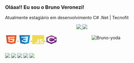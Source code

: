 ### Oláaa!! Eu sou o Bruno Veronezi! 

Atualmente estagiário em desenvolvimento C# .Net | Tecnofit

<div align="center">
  <a href="https://github.com/brunoveronezi">
  <img height="160em" src="https://github-readme-stats.vercel.app/api?username=brunoveronezi&show_icons=true&theme=dark&include_all_commits=true&count_private=true"/>
  <img height="160em" src="https://github-readme-stats.vercel.app/api/top-langs/?username=brunoveronezi&layout=compact&langs_count=7&theme=dark"/>
</div>

<div style="display: inline_block"><br>
  <img align="center" alt="Bruno-HTML" height="30" width="40" src="https://raw.githubusercontent.com/devicons/devicon/master/icons/html5/html5-original.svg">
  <img align="center" alt="Bruno-CSS" height="30" width="40" src="https://raw.githubusercontent.com/devicons/devicon/master/icons/css3/css3-original.svg">
  <img align="center" alt="Bruno-Js" height="30" width="40" src="https://raw.githubusercontent.com/devicons/devicon/master/icons/javascript/javascript-plain.svg">
  <img align="center" alt="Bruno-Csharp" height="30" width="40" src="https://raw.githubusercontent.com/devicons/devicon/master/icons/csharp/csharp-original.svg">
  <img align="right" alt="Bruno-yoda" height="180" width="220" src= "https://acegif.com/wp-content/gif/baby-yoda-1.gif">
</div>

  ##
  
  <div>
  <a href="https://instagram.com/brnvzz" target="_blank"><img src="https://img.shields.io/badge/-Instagram-%23E4405F?style=for-the-badge&logo=instagram&logoColor=white" target="_blank"></a>
 <a href="https://discord.gg/Hp3Dc6va" target="_blank"><img src="https://img.shields.io/badge/Discord-7289DA?style=for-the-badge&logo=discord&logoColor=white" target="_blank"></a> 
  <a href="https://www.linkedin.com/in/bruno-veronezi-178a1b219/" target="_blank"><img src="https://img.shields.io/badge/-LinkedIn-%230077B5?style=for-the-badge&logo=linkedin&logoColor=white" target="_blank"></a> 
    <a href = "https://facebook.com/bruno.veronezi.7/"><img src= "https://img.shields.io/badge/Facebook-1877F2?style=for-the-badge&logo=facebook&logoColor=white" target="_blank"></a>
    <a href ="https://steamcommunity.com/id/bruvps/"><img src= "https://img.shields.io/badge/Steam-000000?style=for-the-badge&logo=steam&logoColor=white" target= "_blank"> </a>
 </div>
